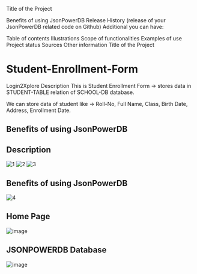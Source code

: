Title of the Project

Benefits of using JsonPowerDB
Release History (release of your JsonPowerDB related code on Github)
Additional you can have:

Table of contents
Illustrations
Scope of functionalities
Examples of use
Project status
Sources
Other information
Title of the Project
# Student-Enrollment-Form
Login2Xplore
Description
This is Student Enrollment Form -> stores data in STUDENT-TABLE relation of SCHOOL-DB database.

We can store data of student like -> Roll-No, Full Name, Class, Birth Date, Address, Enrollment Date.

## Benefits of using JsonPowerDB

## Description
 ![1](https://user-images.githubusercontent.com/68528688/162586671-ecd98a72-e9dc-4b58-8c78-f6d0db3d2d7f.png)
![2](https://user-images.githubusercontent.com/68528688/162586674-81bf6b9f-1a47-4e2a-8667-50dcc32e44b9.png)
![3](https://user-images.githubusercontent.com/68528688/162586675-b15a66dd-53a2-41dc-b61d-85d45c48956d.png)
## Benefits of using JsonPowerDB
![4](https://user-images.githubusercontent.com/68528688/162586676-763a9c41-ffb1-4bb8-8603-c81719e642ae.png)
## Home Page

![image](https://user-images.githubusercontent.com/68528688/210976762-88c0d75a-69ae-4445-9151-dd7ac34a16ce.png)


## JSONPOWERDB Database

![image](https://user-images.githubusercontent.com/68528688/210976832-b4f5cb44-ff94-42e0-b54c-3f88fb3653f7.png)

